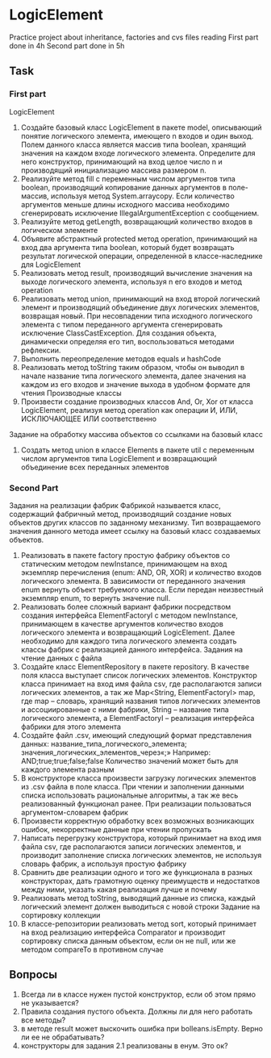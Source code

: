 # LogicElement
Practice project about inheritance, factories and cvs files reading
First part done in 4h
Second part done in 5h

## Task
### First part
LogicElement
1.	Создайте базовый класс LogicElement в пакете model, описывающий понятие логического элемента, имеющего n входов и один выход. Полем данного класса является массив типа boolean, хранящий значения на каждом входе логического элемента. Определите для него конструктор, принимающий на вход целое число n и производящий инициализацию массива размером n.
2.	Реализуйте метод fill с переменным числом аргументов типа boolean, производящий копирование данных аргументов в поле-массив, используя метод System.arraycopy. Если количество аргументов меньше длины исходного массива необходимо сгенерировать исключение IllegalArgumentException с сообщением.
3.	Реализуйте метод getLength, возвращающий количество входов в логическом элементе
4.	Объявите абстрактный protected метод operation, принимающий на вход два аргумента типа boolean, который будет возвращать результат логической операции, определенной в классе-наследнике для LogicElement
5.	Реализовать метод result, производящий вычисление значения на выходе логического элемента, используя n его входов и метод operation
6.	Реализовать метод union, принимающий на вход второй логический элемент и производящий объединение двух логических элементов, возвращая новый. При несовпадении типа исходного логического элемента с типом переданного аргумента сгенерировать исключение ClassCastException. Для создания объекта, динамически определяя его тип, воспользоваться методами рефлексии.
7.	Выполнить переопределение методов equals и hashCode
8.	Реализовать метод toString таким образом, чтобы он выводил в начале название типа логического элемента, далее значения на каждом из его входов и значение выхода в удобном формате для чтения
      Производные классы
1.	Произвести создание производных классов And, Or, Xor от класса LogicElement, реализуя метод operation как операции И, ИЛИ, ИСКЛЮЧАЮЩЕЕ ИЛИ соответственно

Задание на обработку массива объектов со ссылками на базовый класс
1.	Создать метод union в классе Elements в пакете util с переменным числом аргументов типа LogicElement и возвращающий объединение всех переданных элементов

### Second Part
Задания на реализации фабрик
Фабрикой называется класс, содержащий фабричный метод, производящий создание новых объектов других классов по заданному механизму. Тип возвращаемого значения данного метода имеет ссылку на базовый класс создаваемых объектов.
1.	Реализовать в пакете factory простую фабрику объектов со статическим методом newInstance, принимающем на вход экземпляр перечисления (enum: AND, OR, XOR) и количество входов логического элемента. В зависимости от переданного значения enum вернуть объект требуемого класса. Если передан неизвестный экземпляр enum, то вернуть значение null.
2.	Реализовать более сложный вариант фабрики посредством создания интерфейса ElementFactoryI с методом newInstance, принимающем в качестве аргументов количество входов логического элемента и возвращающий LogicElement. Далее необходимо для каждого типа логического элемента создать классы фабрик с реализацией данного интерфейса.
      Задания на чтение данных с файла
1.	Создайте класс ElementRepository в пакете repository. В качестве поля класса выступает список логических элементов. Конструктор класса принимает на вход имя файла csv, где располагаются записи логических элементов, а так же Map<String, ElementFactoryI> map, где map – словарь, хранящий названия типов логических элементов и ассоциированные с ними фабрики, String – название типа логического элемента, а ElementFactoryI – реализация интерфейса фабрики для этого элемента
2.	Создайте файл .csv, имеющий следующий формат представления данных:
      название_типа_логического_элемента; значения_логических_элементов_через«;»
      Например:
      AND;true;true;false;false
      Количество значений может быть для каждого элемента разным
3.	В конструкторе класса произвести загрузку логических элементов из .csv файла в поле класса. При чтении и заполнении данными списка использовать рациональные алгоритмы, а так же весь реализованный функционал ранее. При реализации пользоваться аргументом-словарем фабрик
4.	Произвести корректную обработку всех возможных возникающих ошибок, некорректные данные при чтении пропускать
5.	Написать перегрузку конструктора, который принимает на вход имя файла csv, где располагаются записи логических элементов, и производит заполнение списка логических элементов, не используя словарь фабрик, а используя простую фабрику
6.	Сравнить две реализации одного и того же функционала в разных конструкторах, дать грамотную оценку преимуществ и недостатков между ними, указать какая реализация лучше и почему
7.	Реализовать метод toString, выводящий данные из списка, каждый логический элемент должен выводиться с новой строки
      Задание на сортировку коллекции
1.	В классе-репозитории реализовать метод sort, который принимает на вход реализацию интерфейса Comparator и производит сортировку списка данным объектом, если он не null, или же методом compareTo в противном случае

##  Вопросы
1. Всегда ли в классе нужен пустой конструктор, если об этом прямо не указывается?
2. Правила создания пустого объекта. Должны ли для него работать все методы?
3. в методе result может выскочить ошибка при bolleans.isEmpty. Верно ли ее не обрабатывать?
4. конструкторы для задания 2.1 реализованы в енум. Это ок?



